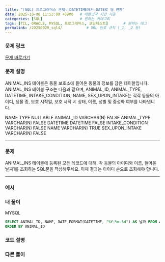 ```yaml
---
title: "[SQL] 프로그래머스 문제: DATETIME에서 DATE로 형 변환"
date: 2025-10-06 11:53:00 +0900   # 대한민국 시간 기준
categories: [SQL]                 # 원하는 카테고리
tags: [TIL, ORACLE, MYSQL, 프로그래머스, 코딩테스트]       # 원하는 태그
permalink: /20250929_sql4/           # URL 번호 규칙 (_1, _2 등)
--- 
```


### 문제 링크

[문제 바로가기](https://school.programmers.co.kr/learn/courses/30/lessons/59414)



### **문제 설명**

ANIMAL_INS 테이블은 동물 보호소에 들어온 동물의 정보를 담은 테이블입니다. ANIMAL_INS 테이블 구조는 다음과 같으며, ANIMAL_ID, ANIMAL_TYPE, DATETIME, INTAKE_CONDITION, NAME, SEX_UPON_INTAKE는 각각 동물의 아이디, 생물 종, 보호 시작일, 보호 시작 시 상태, 이름, 성별 및 중성화 여부를 나타냅니다.

NAME	TYPE	NULLABLE
ANIMAL_ID	VARCHAR(N)	FALSE
ANIMAL_TYPE	VARCHAR(N)	FALSE
DATETIME	DATETIME	FALSE
INTAKE_CONDITION	VARCHAR(N)	FALSE
NAME	VARCHAR(N)	TRUE
SEX_UPON_INTAKE	VARCHAR(N)	FALSE





---

### 문제

ANIMAL_INS 테이블에 등록된 모든 레코드에 대해, 각 동물의 아이디와 이름, 들어온 날짜1를 조회하는 SQL문을 작성해주세요. 이때 결과는 아이디 순으로 조회해야 합니다.



---

### 예시




### 내 풀이
MYSQL
```sql
SELECT ANIMAL_ID, NAME, DATE_FORMAT(DATETIME, "%Y-%m-%d") AS 날짜 FROM ANIMAL_INS
ORDER BY ANIMAL_ID
```



### 코드 설명




### 다른 풀이



